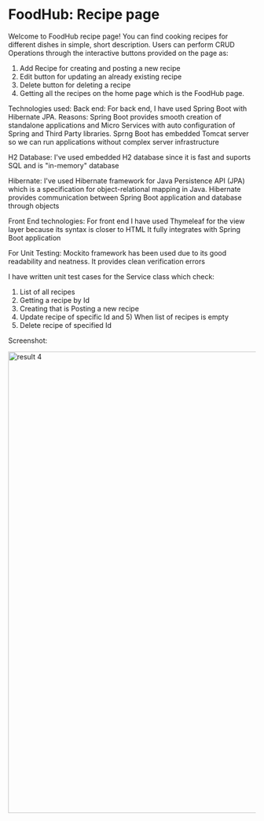 # FoodHub: Recipe page
Welcome to FoodHub recipe page!
You can find cooking recipes for different dishes in simple, short description. 
Users can perform CRUD Operations through the interactive buttons provided on the page as:
1) Add Recipe for creating and posting a new recipe 
2) Edit button for updating an already existing recipe 
3) Delete button for deleting a recipe 
4) Getting all the recipes on the home page which is the FoodHub page.

Technologies used:
Back end:
For back end, I have used Spring Boot with Hibernate JPA. 
Reasons:
Spring Boot provides smooth creation of standalone applications and Micro Services with auto configuration of Spring and Third Party libraries.
Sprng Boot has embedded Tomcat server so we can run applications without complex server infrastructure

H2 Database:
I've used embedded H2 database since it is fast and suports SQL and is "in-memory" database

Hibernate:
I've used Hibernate framework for Java Persistence API (JPA) which is a specification for object-relational mapping in Java.
Hibernate provides communication between Spring Boot application and database through objects

Front End technologies:
For front end I have used Thymeleaf for the view layer because its syntax is closer to HTML
It fully integrates with Spring Boot application

For Unit Testing:
Mockito framework has been used due to its good readability and neatness. 
It provides clean verification errors

I have written unit test cases for the Service class which check:
1) List of all recipes
2) Getting a recipe by Id
3) Creating that is Posting a new recipe
4) Update recipe of specific Id and 5) When list of recipes is empty
6) Delete recipe of specified Id

Screenshot:


<img width="939" alt="result 4" src="https://user-images.githubusercontent.com/37115375/90550613-cfcafd00-e1ad-11ea-9509-61607d0ab078.png">
